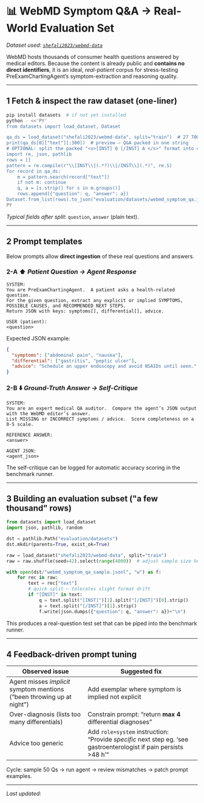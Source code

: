 # 📊 WebMD Symptom Q&A → Real-World Evaluation Set

*Dataset used: [`shefali2023/webmd-data`](https://huggingface.co/datasets/shefali2023/webmd-data)*

WebMD hosts thousands of consumer health questions answered by medical editors.  Because the content is already public and **contains no direct identifiers**, it is an ideal, *real-patient* corpus for stress-testing PreExamChartingAgent’s symptom-extraction and reasoning quality.

---
## 1  Fetch & inspect the raw dataset (one-liner)
```bash
pip install datasets  # if not yet installed
python - <<'PY'
from datasets import load_dataset, Dataset

qa_ds = load_dataset("shefali2023/webmd-data", split="train")  # 27 700 rows
print(qa_ds[0]["text"][:300])  # preview – Q&A packed in one string
# OPTIONAL: split the packed "<s>[INST] Q [/INST] A </s>" format into columns ↓
import re, json, pathlib
rows = []
pattern = re.compile(r"\\[INST\\](.*?)\\[/INST\\](.*)", re.S)
for record in qa_ds:
    m = pattern.search(record["text"])
    if not m: continue
    q, a = [s.strip() for s in m.groups()]
    rows.append({"question": q, "answer": a})
Dataset.from_list(rows).to_json("evaluation/datasets/webmd_symptom_qa.jsonl")
PY
```
*Typical fields after split*: `question`, `answer`  (plain text).

---
## 2  Prompt templates
Below prompts allow **direct ingestion** of these real questions and answers.

### 2-A  ⬆️  *Patient Question → Agent Response*
```text
SYSTEM:
You are PreExamChartingAgent.  A patient asks a health-related question.
For the given question, extract any explicit or implied SYMPTOMS, POSSIBLE CAUSES, and RECOMMENDED NEXT STEPS.
Return JSON with keys: symptoms[], differential[], advice.

USER (patient):
<question>
```
Expected JSON example:
```json
{
  "symptoms": ["abdominal pain", "nausea"],
  "differential": ["gastritis", "peptic ulcer"],
  "advice": "Schedule an upper endoscopy and avoid NSAIDs until seen."
}
```

### 2-B  ⬇️  *Ground-Truth Answer → Self-Critique*
```text
SYSTEM:
You are an expert medical QA auditor.  Compare the agent’s JSON output with the WebMD editor’s answer.
List MISSING or INCORRECT symptoms / advice.  Score completeness on a 0-5 scale.

REFERENCE ANSWER:
<answer>

AGENT JSON:
<agent_json>
```

The self-critique can be logged for automatic accuracy scoring in the benchmark runner.

---
## 3  Building an evaluation subset ("a few thousand" rows)
```python
from datasets import load_dataset
import json, pathlib, random

dst = pathlib.Path("evaluation/datasets")
dst.mkdir(parents=True, exist_ok=True)

raw = load_dataset("shefali2023/webmd-data", split="train")
raw = raw.shuffle(seed=42).select(range(4000))  # adjust sample size here

with open(dst/"webmd_symptom_qa_sample.jsonl", "w") as f:
    for rec in raw:
        text = rec["text"]
        # quick split – tolerates slight format drift
        if "[INST]" in text:
            q = text.split("[INST]")[1].split("[/INST]")[0].strip()
            a = text.split("[/INST]")[1].strip()
            f.write(json.dumps({"question": q, "answer": a})+"\n")
```
This produces a real-question test set that can be piped into the benchmark runner.

---
## 4  Feedback-driven prompt tuning
| Observed issue | Suggested fix |
|----------------|---------------|
| Agent misses *implicit* symptom mentions (“been throwing up at night”) | Add exemplar where symptom is implied not explicit |
| Over-diagnosis (lists too many differentials) | Constrain prompt: “return **max 4** differential diagnoses” |
| Advice too generic | Add `role=system` instruction: “Provide *specific* next step eg. ‘see gastroenterologist if pain persists >48 h’” |

Cycle: sample 50 Qs → run agent → review mismatches → patch prompt examples.

---
*Last updated:* <!-- YYYY-MM-DD will be auto-filled by commit --> 